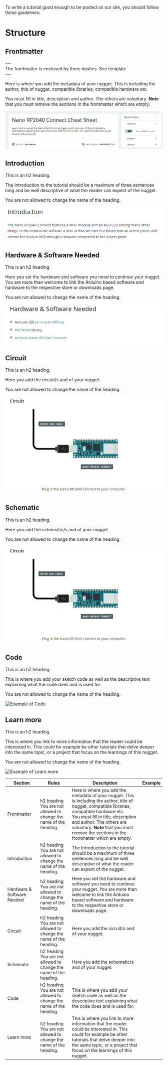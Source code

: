 To write a tutorial good enough to be posted on our site, you should follow these guidelines:

# Structure

## Frontmatter

\--- <br>
The frontmatter is enclosed by three dashes. See template.<br>
\---

Here is where you add the metadata of your nugget. This is including the author, title of nugget, compatible libraries, compatible hardware etc.

You must fill in title, description and author. The others are voluntary. **Note** that you must remove the sections in the frontmatter which are empty.

![Example of Frontmatter](assets/frontmatter.png)

## Introduction

This is an h2 heading.

The Introduction to the tutorial should be a maximum of three sentences long and be well descriptive of what the reader can expect of the nugget.

You are not allowed to change the name of the heading.

![Example of Introduction](assets/tut-intro.png)

## Hardware & Software Needed

This is an h2 heading.

Here you set the hardware and software you need to continue your nugget. You are more than welcome to link the Arduino based software and hardware to the respective store or downloads page.

You are not allowed to change the name of the heading.

![Example of Hardware & Software](assets/tut-hardware.png)

## Circuit

This is an h2 heading.

Here you add the circuit/s and of your nugget.

You are not allowed to change the name of the heading.

![Example of Circuit](assets/tut-circuit.png)

## Schematic

This is an h2 heading.

Here you add the schematic/s and of your nugget.

You are not allowed to change the name of the heading.

![Example of Circuit](assets/tut-circuit.png)

## Code

This is an h2 heading.

This is where you add your sketch code as well as the descriptive text explaining what the code does and is used for.

You are not allowed to change the name of the heading.

![Example of Code]()

## Learn more

This is an h2 heading.

This is where you link to more information that the reader could be interested in. This could for example be other tutorials that delve deeper into the same topic, or a project that focus on the learnings of this nugget.

You are not allowed to change the name of the heading.

![Example of Learn more]()

|Section|Rules|Description|Example|
|-------|-----|-----------|-------|
|Frontmatter|h2 heading <br> You are not allowed to change the name of the heading.|Here is where you add the metadata of your nugget. This is including the author, title of nugget, compatible libraries, compatible hardware etc. <br>You must fill in title, description and author. The others are voluntary. **Note** that you must remove the sections in the frontmatter which are empty.||
|Introduction|h2 heading <br> You are not allowed to change the name of the heading.|The Introduction to the tutorial should be a maximum of three sentences long and be well descriptive of what the reader can expect of the nugget.||
|Hardware & Software Needed|h2 heading <br> You are not allowed to change the name of the heading.|Here you set the hardware and software you need to continue your nugget. You are more than welcome to link the Arduino based software and hardware to the respective store or downloads page.||
|Circuit|h2 heading <br> You are not allowed to change the name of the heading.|Here you add the circuit/s and of your nugget.||
|Schematic|h2 heading <br> You are not allowed to change the name of the heading.|Here you add the schematic/s and of your nugget.||
|Code|h2 heading <br> You are not allowed to change the name of the heading.|This is where you add your sketch code as well as the descriptive text explaining what the code does and is used for.||
|Learn more|h2 heading <br> You are not allowed to change the name of the heading.|This is where you link to more information that the reader could be interested in. This could for example be other tutorials that delve deeper into the same topic, or a project that focus on the learnings of this nugget.||